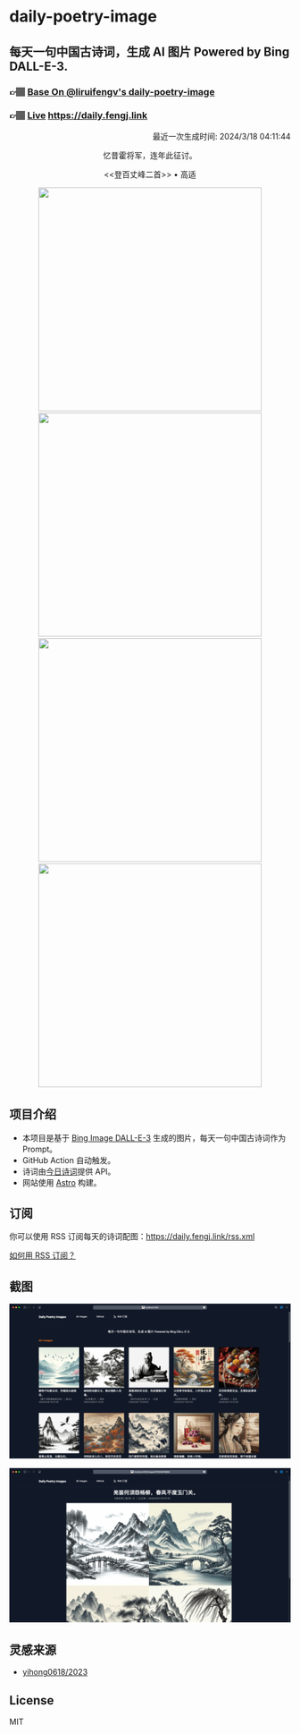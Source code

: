 
# daily-poetry-image

## 每天一句中国古诗词，生成 AI 图片 Powered by Bing DALL-E-3.

### 👉🏽 [Base On @liruifengv's daily-poetry-image](https://github.com/liruifengv/daily-poetry-image)

### 👉🏽 [Live](https://daily.fengj.link) https://daily.fengj.link

<p align="right">
  最近一次生成时间: 2024/3/18 04:11:44
</p>
<p align="center">
忆昔霍将军，连年此征讨。
</p>
<p align="center">
<<登百丈峰二首>> • 高适
</p>
<p align="center">
<img src="https://tse1.mm.bing.net/th/id/OIG4.yUrn6ju6YFu1BFc7MjZN" height="400" width="400" />
<img src="https://tse2.mm.bing.net/th/id/OIG4.XFSocuUSlC_sX0AlYSOI" height="400" width="400" />
<img src="https://tse1.mm.bing.net/th/id/OIG4.fxpKaOeslNjUKvVZnjbf" height="400" width="400" />
<img src="https://tse4.mm.bing.net/th/id/OIG4.Rk2LRYPqgkTKNprL7E1S" height="400" width="400" />
</p>

## 项目介绍

-   本项目是基于 [Bing Image DALL-E-3](https://www.bing.com/images/create) 生成的图片，每天一句中国古诗词作为 Prompt。
-   GitHub Action 自动触发。
-   诗词由[今日诗词](https://www.jinrishici.com/)提供 API。
-   网站使用 [Astro](https://astro.build) 构建。

## 订阅

你可以使用 RSS 订阅每天的诗词配图：https://daily.fengj.link/rss.xml

[如何用 RSS 订阅？](https://zhuanlan.zhihu.com/p/55026716)

## 截图

![图片列表](./screenshots/Snipaste_2023-12-28_21-00-26.png)

![图片详情](./screenshots/Snipaste_2023-12-28_21-00-53.png)

## 灵感来源

-   [yihong0618/2023](https://github.com/yihong0618/2023)

## License

MIT
